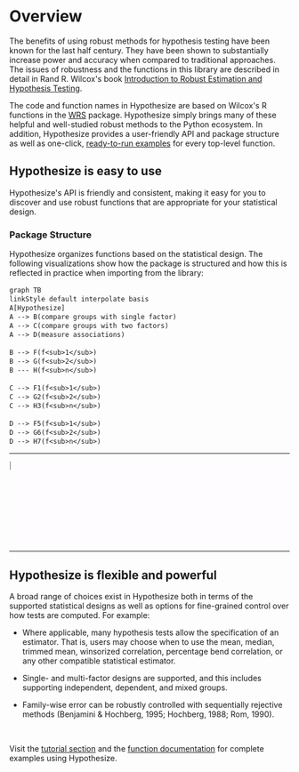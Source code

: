 # Overview

The benefits of using robust methods for hypothesis testing 
have been known for the last half century. 
They have been shown to substantially increase power and accuracy when compared to 
traditional approaches.
The issues of robustness and the functions in this library are described in detail in Rand R. Wilcox's book 
[Introduction to Robust Estimation and Hypothesis Testing](https://play.google.com/store/books/details?id=8f8nBb4__EYC&gl=ca&hl=en-CA&source=productsearch&utm_source=HA_Desktop_US&utm_medium=SEM&utm_campaign=PLA&pcampaignid=MKTAD0930BO1&gclid=CjwKCAiA44LzBRB-EiwA-jJipJzyqx9kwNMq5MMU7fG2RrwBK9F7sirX4pfhS8wO7k9Uz_Sqf2P28BoCYzcQAvD_BwE&gclsrc=aw.ds).

The code and function names in Hypothesize are based on Wilcox's R functions in the [WRS](somwhere) package. 
Hypothesize simply brings many of these helpful and well-studied robust methods to the Python ecosystem. 
In addition, Hypothesize provides a user-friendly API and package structure 
as well as one-click, [ready-to-run examples](function_guide.md) for every top-level 
function.

## Hypothesize is easy to use

Hypothesize's API is friendly and 
consistent, making it easy for you to discover 
and use robust functions that are appropriate for 
your statistical design.

### Package Structure

Hypothesize organizes functions
based on the statistical design. The following visualizations show
how the package is structured and how
this is reflected in practice when importing from the library:

```mermaid
graph TB
linkStyle default interpolate basis
A[Hypothesize]
A --> B(compare groups with single factor)
A --> C(compare groups with two factors)
A --> D(measure associations)

B --> F(f<sub>1</sub>)
B --> G(f<sub>2</sub>)
B --- H(f<sub>n</sub>)

C --> F1(f<sub>1</sub>)
C --> G2(f<sub>2</sub>)
C --> H3(f<sub>n</sub>)

D --> F5(f<sub>1</sub>)
D --> G6(f<sub>2</sub>)
D --> H7(f<sub>n</sub>)
```
	
---
![Screenshot](img/package_import_viz.gif)

---
## Hypothesize is flexible and powerful

A broad range of choices exist in Hypothesize both in
terms of the supported statistical designs as well as options for fine-grained control over how
tests are computed. For example:

- Where applicable, many hypothesis tests allow the specification of an estimator. That is,
users may choose when to use the mean, median, trimmed mean, winsorized correlation,
percentage bend correlation, or any other compatible statistical estimator.

- Single- and multi-factor designs are supported, and this includes supporting independent,
dependent, and mixed groups.

- Family-wise error can be robustly controlled with sequentially rejective methods (Benjamini & Hochberg, 1995; Hochberg, 1988; Rom, 1990).

<br>

Visit the [tutorial section](basic_tutorial.md) and the 
[function documentation](function_guide.md) for complete examples
using Hypothesize.